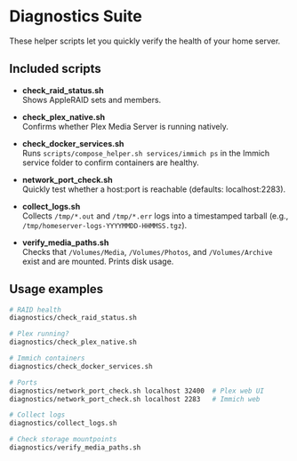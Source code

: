 
# Diagnostics Suite

These helper scripts let you quickly verify the health of your home server.

## Included scripts

- **check_raid_status.sh**  
  Shows AppleRAID sets and members.

- **check_plex_native.sh**  
  Confirms whether Plex Media Server is running natively.

- **check_docker_services.sh**  
  Runs `scripts/compose_helper.sh services/immich ps` in the Immich service folder to confirm containers are healthy.

- **network_port_check.sh <host> <port>**  
  Quickly test whether a host:port is reachable (defaults: localhost:2283).

- **collect_logs.sh**  
  Collects `/tmp/*.out` and `/tmp/*.err` logs into a timestamped tarball (e.g., `/tmp/homeserver-logs-YYYYMMDD-HHMMSS.tgz`).

- **verify_media_paths.sh**  
  Checks that `/Volumes/Media`, `/Volumes/Photos`, and `/Volumes/Archive` exist and are mounted. Prints disk usage.

## Usage examples

```bash
# RAID health
diagnostics/check_raid_status.sh

# Plex running?
diagnostics/check_plex_native.sh

# Immich containers
diagnostics/check_docker_services.sh

# Ports
diagnostics/network_port_check.sh localhost 32400  # Plex web UI
diagnostics/network_port_check.sh localhost 2283   # Immich web

# Collect logs
diagnostics/collect_logs.sh

# Check storage mountpoints
diagnostics/verify_media_paths.sh
```
